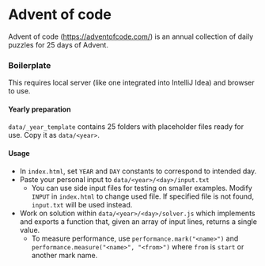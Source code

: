 # Advent of code

Advent of code (https://adventofcode.com/) is an annual collection of daily puzzles for 25 days of Advent.

### Boilerplate

This requires local server (like one integrated into IntelliJ Idea) and browser to use.

#### Yearly preparation
`data/_year_template` contains 25 folders with placeholder files ready for use. 
Copy it as `data/<year>`. 

#### Usage
* In `index.html`, set `YEAR` and `DAY` constants to correspond to intended day.
* Paste your personal input to `data/<year>/<day>/input.txt`
  * You can use side input files for testing on smaller examples. Modify `INPUT` in `index.html` to change used file. If specified file is not found, `input.txt` will be used instead.
* Work on solution within `data/<year>/<day>/solver.js` which implements and exports a function that, given an array of input lines, returns a single value.
  * To measure performance, use `performance.mark("<name>")` and `performance.measure("<name>", "<from>")` where `from` is `start` or another mark name. 
